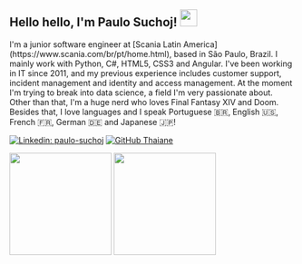<h2> Hello hello, I'm Paulo Suchoj! <img height="30px" src="https://64.media.tumblr.com/2eff045d07f7b8cd831554188cf54acc/570b382fcf708a16-26/s640x960/c6981fe5c9c8e2407b515bf5be6542f190bd524c.gif"/></h2

<!--
**paulosuchoj/paulosuchoj** is a ✨ _special_ ✨ repository because its `README.md` (this file) appears on your GitHub profile.

Here are some ideas to get you started:

- 🔭 I’m currently working on ...
- 🌱 I’m currently learning ...
- 👯 I’m looking to collaborate on ...
- 🤔 I’m looking for help with ...
- 💬 Ask me about ...
- 📫 How to reach me: ...
- 😄 Pronouns: ...
- ⚡ Fun fact: ...
-->

  <p>I'm a junior software engineer at [Scania Latin America](https://www.scania.com/br/pt/home.html), based in São Paulo, Brazil. I mainly work with Python, C#, HTML5, CSS3 and Angular. I've been working in IT since 2011, and my previous experience includes customer support, incident management and identity and access management. At the moment I'm trying to break into data science, a field I'm very passionate about. Other than that, I'm a huge nerd who loves Final Fantasy XIV and Doom. Besides that, I love languages and I speak Portuguese 🇧🇷, English 🇺🇸, French 🇫🇷, German 🇩🇪 and Japanese 🇯🇵!</p>
  
[![Linkedin: paulo-suchoj](https://img.shields.io/badge/paulosuchoj-blue?style=flat-square&logo=Linkedin&logoColor=white&link=https://www.linkedin.com/in/paulo-suchoj/)](https://www.linkedin.com/in/paulo-suchoj/)
[![GitHub Thaiane](https://img.shields.io/github/followers/paulosuchoj?style=social)](https://github.com/paulosuchoj)

<div>
  <img height="180em" src="https://github-readme-stats.vercel.app/api?username=paulosuchoj&show_icons=true&theme=radical&include_all_commits=true&count_private=true"/>
  <img height="180em" src="https://github-readme-stats.vercel.app/api/top-langs/?username=paulosuchoj&layout=compact&theme=radical"/>
</div>
